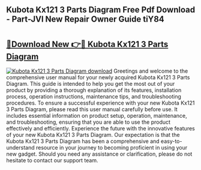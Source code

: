## Kubota Kx121 3 Parts Diagram Free Pdf Download - Part-JVl New Repair Owner Guide tiY84

# <h2><a href="http://dfl1xj.blite.top/?on=Kubota+Kx121+3+Parts+Diagram">🔗Download New 👉🔴 Kubota Kx121 3 Parts Diagram</a></h2>

[![Kubota Kx121 3 Parts Diagram download](https://i.imgur.com/lujVjoI.png)](http://dfl1xj.blite.top/?on=Kubota+Kx121+3+Parts+Diagram)
Greetings and welcome to the comprehensive user manual for your newly acquired Kubota Kx121 3 Parts Diagram. This guide is intended to help you get the most out of your product by providing a thorough explanation of its features, installation process, operation instructions, maintenance tips, and troubleshooting procedures. To ensure a successful experience with your new Kubota Kx121 3 Parts Diagram, please read this user manual carefully before use. It includes essential information on product setup, operation, maintenance, and troubleshooting, ensuring that you are able to use the product effectively and efficiently. Experience the future with the innovative features of your new Kubota Kx121 3 Parts Diagram. Our expectation is that the Kubota Kx121 3 Parts Diagram has been a comprehensive and easy-to-understand resource in your journey to becoming proficient in using your new gadget. Should you need any assistance or clarification, please do not hesitate to contact our support team.
